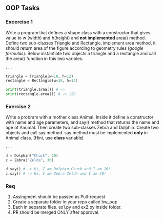 ## OOP Tasks

### Excercise 1
Write a program that defines a shape class with a constructor that gives value to w (width) and h(height) and **not implemented** area() method. Define two sub-classes Triangle and Rectangle, implement area method, it should return area of the figure according to geometry rules (*google formulas*). Below instantiate two objects a triangle and a rectangle and call the area() function in this two varibles.

```python
...

triangle = Triangle(w=10, h=12)
rectangle = Rectangle(w=10, h=12)

print(triangle.area()) # -> 
print(rectangle.area()) # -> 120
```

### Exercise 2
Write a probram with a mother class Animal. Inside it define a constructor with name and age parameters, and say() method that returns the name and age of Anumal. Then create two sub-classes Zebra and Dolphin. Create two objects and call say method. say method must be implemented **only** in Animal class. (Hint, use __class__ variable)

```python
...

d = Dolphin("Chuck", 20)
z = Zebra("Zelda", 30)

d.say() # -> Hi, I am Dolphin Chuck and I am 20!
z.say() # -> Hi, I am Zebra Zelda and I am 30!
```

### Req
1. Assingment should be passed as Pull-request
2. Create a separate folder in your repo called hw_oop
3. Each in separate files. ex1.py and ex2.py inside folder.
4. PR should be merged ONLY after approval.

